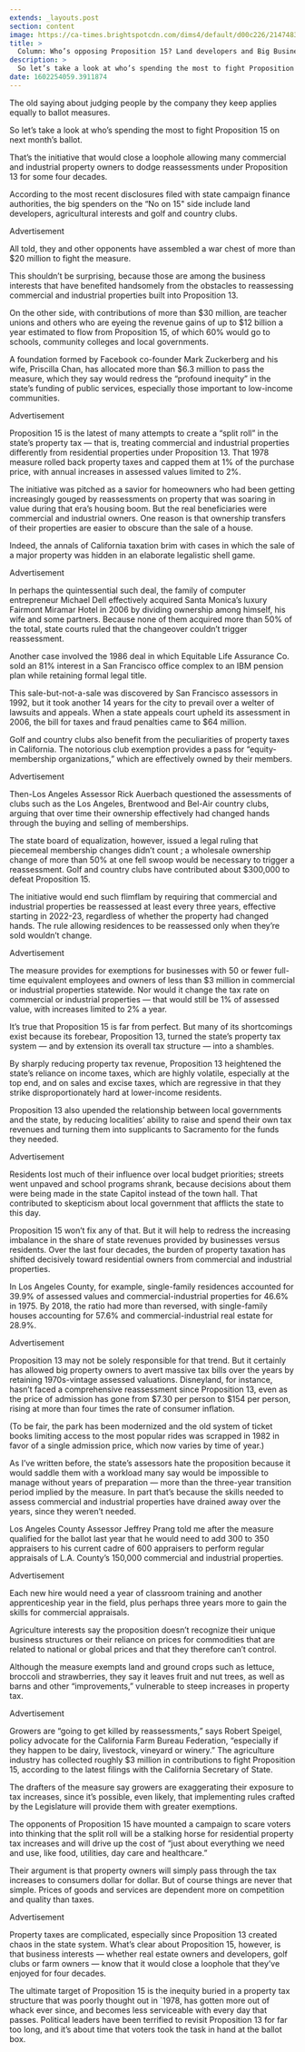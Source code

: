 ```yaml
--- 
extends: _layouts.post 
section: content 
image: https://ca-times.brightspotcdn.com/dims4/default/d00c226/2147483647/strip/true/crop/924x485+18+0/resize/1200x630!/quality/90/?url=https%3A%2F%2Fcalifornia-times-brightspot.s3.amazonaws.com%2F7d%2F2c%2Fefcdc3fbc4027d39cb17f2b04f95%2Fla-1505519217-xdopf4oxii-snap-image 
title: > 
  Column: Who’s opposing Proposition 15? Land developers and Big Business 
description: > 
  So let’s take a look at who’s spending the most to fight Proposition 15 on next month’s ballot.That’s the initiative that would close a loophole allowing many commercial and industrial property owners to dodge reassessments under Proposition 13 for some four decades.This shouldn’t be surprising, because those are among the business interests that have benefited handsomely from the obstacles to reassessing commercial and industrial properties built into Proposition 13.Golf and country clubs have contributed about $300,000 to defeat Proposition 15.It’s true that Proposition 15 is far from perfect. 
date: 1602254059.3911874 
--- 
```

The old saying about judging people by the company they keep applies equally to ballot measures.

So let’s take a look at who’s spending the most to fight Proposition 15 on next month’s ballot.

That’s the initiative that would close a loophole allowing many commercial and industrial property owners to dodge reassessments under Proposition 13 for some four decades.

According to the most recent disclosures filed with state campaign finance authorities, the big spenders on the “No on 15" side include land developers, agricultural interests and golf and country clubs.

Advertisement

All told, they and other opponents have assembled a war chest of more than $20 million to fight the measure.

This shouldn’t be surprising, because those are among the business interests that have benefited handsomely from the obstacles to reassessing commercial and industrial properties built into Proposition 13.

On the other side, with contributions of more than $30 million, are teacher unions and others who are eyeing the revenue gains of up to $12 billion a year estimated to flow from Proposition 15, of which 60% would go to schools, community colleges and local governments.

A foundation formed by Facebook co-founder Mark Zuckerberg and his wife, Priscilla Chan, has allocated more than $6.3 million to pass the measure, which they say would redress the “profound inequity” in the state’s funding of public services, especially those important to low-income communities.

Advertisement

Proposition 15 is the latest of many attempts to create a “split roll” in the state’s property tax — that is, treating commercial and industrial properties differently from residential properties under Proposition 13. That 1978 measure rolled back property taxes and capped them at 1% of the purchase price, with annual increases in assessed values limited to 2%.

The initiative was pitched as a savior for homeowners who had been getting increasingly gouged by reassessments on property that was soaring in value during that era’s housing boom. But the real beneficiaries were commercial and industrial owners. One reason is that ownership transfers of their properties are easier to obscure than the sale of a house.

Indeed, the annals of California taxation brim with cases in which the sale of a major property was hidden in an elaborate legalistic shell game.

Advertisement

In perhaps the quintessential such deal, the family of computer entrepreneur Michael Dell effectively acquired Santa Monica’s luxury Fairmont Miramar Hotel in 2006 by dividing ownership among himself, his wife and some partners. Because none of them acquired more than 50% of the total, state courts ruled that the changeover couldn’t trigger reassessment.

Another case involved the 1986 deal in which Equitable Life Assurance Co. sold an 81% interest in a San Francisco office complex to an IBM pension plan while retaining formal legal title.

This sale-but-not-a-sale was discovered by San Francisco assessors in 1992, but it took another 14 years for the city to prevail over a welter of lawsuits and appeals. When a state appeals court upheld its assessment in 2006, the bill for taxes and fraud penalties came to $64 million.

Golf and country clubs also benefit from the peculiarities of property taxes in California. The notorious club exemption provides a pass for “equity-membership organizations,” which are effectively owned by their members.

Advertisement

Then-Los Angeles Assessor Rick Auerbach questioned the assessments of clubs such as the Los Angeles, Brentwood and Bel-Air country clubs, arguing that over time their ownership effectively had changed hands through the buying and selling of memberships.

The state board of equalization, however, issued a legal ruling that piecemeal membership changes didn’t count ; a wholesale ownership change of more than 50% at one fell swoop would be necessary to trigger a reassessment. Golf and country clubs have contributed about $300,000 to defeat Proposition 15.

The initiative would end such flimflam by requiring that commercial and industrial properties be reassessed at least every three years, effective starting in 2022-23, regardless of whether the property had changed hands. The rule allowing residences to be reassessed only when they’re sold wouldn’t change.

Advertisement

The measure provides for exemptions for businesses with 50 or fewer full-time equivalent employees and owners of less than $3 million in commercial or industrial properties statewide. Nor would it change the tax rate on commercial or industrial properties — that would still be 1% of assessed value, with increases limited to 2% a year.

It’s true that Proposition 15 is far from perfect. But many of its shortcomings exist because its forebear, Proposition 13, turned the state’s property tax system — and by extension its overall tax structure — into a shambles.

By sharply reducing property tax revenue, Proposition 13 heightened the state’s reliance on income taxes, which are highly volatile, especially at the top end, and on sales and excise taxes, which are regressive in that they strike disproportionately hard at lower-income residents.

Proposition 13 also upended the relationship between local governments and the state, by reducing localities’ ability to raise and spend their own tax revenues and turning them into supplicants to Sacramento for the funds they needed.

Advertisement

Residents lost much of their influence over local budget priorities; streets went unpaved and school programs shrank, because decisions about them were being made in the state Capitol instead of the town hall. That contributed to skepticism about local government that afflicts the state to this day.

Proposition 15 won’t fix any of that. But it will help to redress the increasing imbalance in the share of state revenues provided by businesses versus residents. Over the last four decades, the burden of property taxation has shifted decisively toward residential owners from commercial and industrial properties.

In Los Angeles County, for example, single-family residences accounted for 39.9% of assessed values and commercial-industrial properties for 46.6% in 1975. By 2018, the ratio had more than reversed, with single-family houses accounting for 57.6% and commercial-industrial real estate for 28.9%.

Advertisement

Proposition 13 may not be solely responsible for that trend. But it certainly has allowed big property owners to avert massive tax bills over the years by retaining 1970s-vintage assessed valuations. Disneyland, for instance, hasn’t faced a comprehensive reassessment since Proposition 13, even as the price of admission has gone from $7.30 per person to $154 per person, rising at more than four times the rate of consumer inflation.

(To be fair, the park has been modernized and the old system of ticket books limiting access to the most popular rides was scrapped in 1982 in favor of a single admission price, which now varies by time of year.)

As I’ve written before, the state’s assessors hate the proposition because it would saddle them with a workload many say would be impossible to manage without years of preparation — more than the three-year transition period implied by the measure. In part that’s because the skills needed to assess commercial and industrial properties have drained away over the years, since they weren’t needed.

Los Angeles County Assessor Jeffrey Prang told me after the measure qualified for the ballot last year that he would need to add 300 to 350 appraisers to his current cadre of 600 appraisers to perform regular appraisals of L.A. County’s 150,000 commercial and industrial properties.

Advertisement

Each new hire would need a year of classroom training and another apprenticeship year in the field, plus perhaps three years more to gain the skills for commercial appraisals.

Agriculture interests say the proposition doesn’t recognize their unique business structures or their reliance on prices for commodities that are related to national or global prices and that they therefore can’t control.

Although the measure exempts land and ground crops such as lettuce, broccoli and strawberries, they say it leaves fruit and nut trees, as well as barns and other “improvements,” vulnerable to steep increases in property tax.

Advertisement

Growers are “going to get killed by reassessments,” says Robert Speigel, policy advocate for the California Farm Bureau Federation, “especially if they happen to be dairy, livestock, vineyard or winery.” The agriculture industry has collected roughly $3 million in contributions to fight Proposition 15, according to the latest filings with the California Secretary of State.

The drafters of the measure say growers are exaggerating their exposure to tax increases, since it’s possible, even likely, that implementing rules crafted by the Legislature will provide them with greater exemptions.

The opponents of Proposition 15 have mounted a campaign to scare voters into thinking that the split roll will be a stalking horse for residential property tax increases and will drive up the cost of “just about everything we need and use, like food, utilities, day care and healthcare.”

Their argument is that property owners will simply pass through the tax increases to consumers dollar for dollar. But of course things are never that simple. Prices of goods and services are dependent more on competition and quality than taxes.

Advertisement

Property taxes are complicated, especially since Proposition 13 created chaos in the state system. What’s clear about Proposition 15, however, is that business interests — whether real estate owners and developers, golf clubs or farm owners — know that it would close a loophole that they’ve enjoyed for four decades.

The ultimate target of Proposition 15 is the inequity buried in a property tax structure that was poorly thought out in `1978, has gotten more out of whack ever since, and becomes less serviceable with every day that passes. Political leaders have been terrified to revisit Proposition 13 for far too long, and it’s about time that voters took the task in hand at the ballot box.
